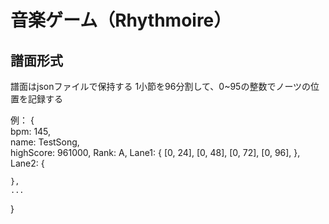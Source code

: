 # 音楽ゲーム（Rhythmoire）

## 譜面形式
譜面はjsonファイルで保持する
1小節を96分割して、0~95の整数でノーツの位置を記録する

例：
{  
    bpm: 145,  
    name: TestSong,  
    highScore: 961000,
    Rank: A,
    Lane1:  {
        [0, 24],
        [0, 48],
        [0, 72],
        [0, 96],
    },
    Lane2:  {

    },
    ...

}  